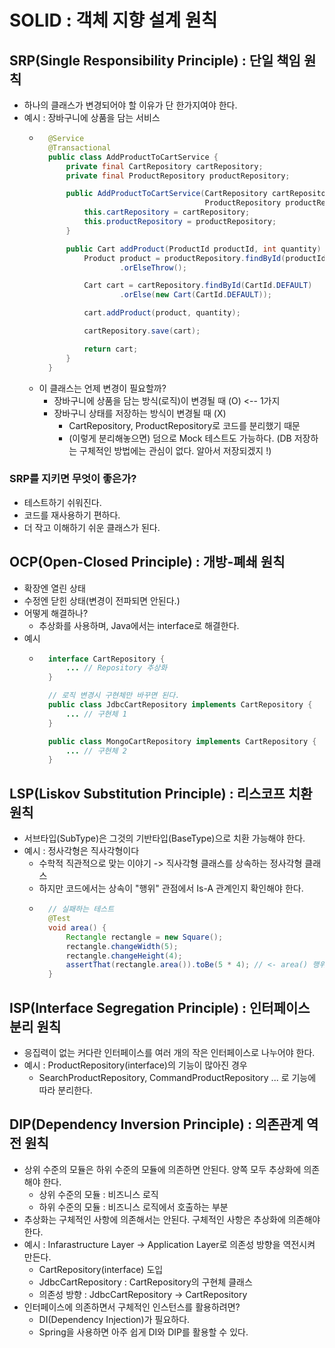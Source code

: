# SOLID : 객체 지향 설계 원칙

## SRP(Single Responsibility Principle) : 단일 책임 원칙
- 하나의 클래스가 변경되어야 할 이유가 단 한가지여야 한다.
- 예시 : 장바구니에 상품을 담는 서비스
	- ```Java
		@Service
		@Transactional
		public class AddProductToCartService {
		    private final CartRepository cartRepository;
		    private final ProductRepository productRepository;

		    public AddProductToCartService(CartRepository cartRepository,
		                                   ProductRepository productRepository) {
		        this.cartRepository = cartRepository;
		        this.productRepository = productRepository;
		    }

		    public Cart addProduct(ProductId productId, int quantity) {
		        Product product = productRepository.findById(productId)
		                .orElseThrow();

		        Cart cart = cartRepository.findById(CartId.DEFAULT)
		                .orElse(new Cart(CartId.DEFAULT));

		        cart.addProduct(product, quantity);

		        cartRepository.save(cart);

		        return cart;
		    }
		}
		```
	- 이 클래스는 언제 변경이 필요할까?
		- 장바구니에 상품을 담는 방식(로직)이 변경될 때 (O) <-- 1가지
		- 장바구니 상태를 저장하는 방식이 변경될 때 (X)
			- CartRepository, ProductRepository로 코드를 분리했기 때문
			- (이렇게 분리해놓으면) 덤으로 Mock 테스트도 가능하다. (DB 저장하는 구체적인 방법에는 관심이 없다. 알아서 저장되겠지 !)
### SRP를 지키면 무엇이 좋은가?
- 테스트하기 쉬워진다.
- 코드를 재사용하기 편하다.
- 더 작고 이해하기 쉬운 클래스가 된다.


## OCP(Open-Closed Principle) : 개방-폐쇄 원칙
- 확장엔 열린 상태
- 수정엔 닫힌 상태(변경이 전파되면 안된다.)
- 어떻게 해결하나?
	- 추상화를 사용하며, Java에서는 interface로 해결한다.
- 예시
	- ```Java
		interface CartRepository {
			... // Repository 추상화
		}

		// 로직 변경시 구현체만 바꾸면 된다.
		public class JdbcCartRepository implements CartRepository {
			... // 구현체 1
		}

		public class MongoCartRepository implements CartRepository {
			... // 구현체 2
		}
		```

## LSP(Liskov Substitution Principle) : 리스코프 치환 원칙
- 서브타입(SubType)은 그것의 기반타입(BaseType)으로 치환 가능해야 한다.
- 예시 : 정사각형은 직사각형이다
	- 수학적 직관적으로 맞는 이야기 -> 직사각형 클래스를 상속하는 정사각형 클래스
	- 하지만 코드에서는 상속이 "행위" 관점에서 Is-A 관계인지 확인해야 한다.
	- ```Java
		// 실패하는 테스트
		@Test
		void area() {
		    Rectangle rectangle = new Square();
		    rectangle.changeWidth(5);
		    rectangle.changeHeight(4);
		    assertThat(rectangle.area()).toBe(5 * 4); // <- area() 행위 관점에서 Is-A 관계가 아니다.
		}
		```

## ISP(Interface Segregation Principle) : 인터페이스 분리 원칙
- 응집력이 없는 커다란 인터페이스를 여러 개의 작은 인터페이스로 나누어야 한다.
- 예시 : ProductRepository(interface)의 기능이 많아진 경우
	- SearchProductRepository, CommandProductRepository ... 로 기능에 따라 분리한다.

## DIP(Dependency Inversion Principle) : 의존관계 역전 원칙
- 상위 수준의 모듈은 하위 수준의 모듈에 의존하면 안된다. 양쪽 모두 추상화에 의존해야 한다.
	- 상위 수준의 모듈 : 비즈니스 로직
	- 하위 수준의 모듈 : 비즈니스 로직에서 호출하는 부분
- 추상화는 구체적인 사항에 의존해서는 안된다. 구체적인 사항은 추상화에 의존해야 한다.
- 예시 : Infarastructure Layer -> Application Layer로 의존성 방향을 역전시켜 만든다.
	- CartRepository(interface) 도입
	- JdbcCartRepository : CartRepository의 구현체 클래스
	- 의존성 방향 : JdbcCartRepository -> CartRepository
- 인터페이스에 의존하면서 구체적인 인스턴스를 활용하려면?
	- DI(Dependency Injection)가 필요하다.
	- Spring을 사용하면 아주 쉽게 DI와 DIP를 활용할 수 있다.
